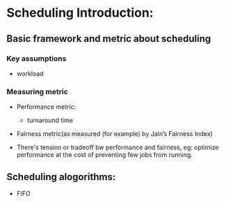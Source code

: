 # Scheduling Introduction:


## Basic framework and metric about scheduling

### Key assumptions
* workload

### Measuring metric
* Performance metric:
  - turnaround time
  
* Fairness metric(as measured (for example) by Jain’s Fairness Index)
* There's tension or tradeoff bw performance and fairness, eg: optimize performance at the cost of preventing few jobs from running.

## Scheduling alogorithms:
* FIFO

